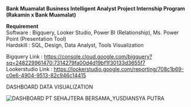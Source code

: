 **Bank Muamalat Business Intelligent Analyst Project Internship Program (Rakamin x Bank Muamalat)**

**Requirement**                                                                                                                                                                                            
Software           : Bigquery, Looker Studio, Power BI (Relationship), Ms. Power Point (Presentation Tool)                                                                                                
Hardskill          : SQL, Design, Data Analyst, Tools Visualization

Bigquery Link      : https://console.cloud.google.com/bigquery?sq=248229961470:7314279fa00d4d19bf1f30133d3655f7                                                                                            
Lookerstudio Link  : https://lookerstudio.google.com/reporting/708c1b69-c0e6-4904-9513-82c946c14415

DASHBOARD DATA VISUALIZATION

![DASHBOARD PT SEHAJTERA BERSAMA_YUSDIANSYA PUTRA](https://github.com/yusdiansya/Bank_Muamalat_Business_Intelligent_Analyst_Project_Internship_Program/assets/71084476/949c05eb-830e-425f-8d4a-b36425fd37ca)
